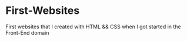 # First-Websites
First websites that I created with HTML && CSS when I got started in the Front-End domain
